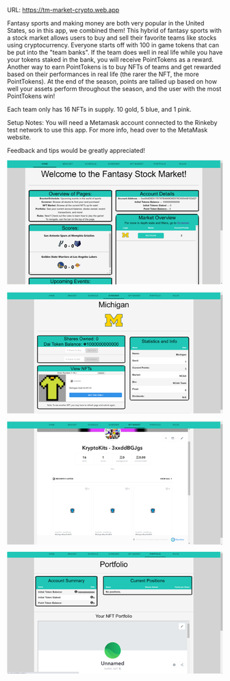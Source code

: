 URL: https://tm-market-crypto.web.app

Fantasy sports and making money are both very popular in the United States, so in this app, we combined them! This hybrid of fantasy sports with a stock market allows users to buy and sell their favorite teams like stocks using cryptocurrency. Everyone starts off with 100 in game tokens that can be put into the "team banks". If the team does well in real life while you have your tokens staked in the bank, you will receive PointTokens as a reward. Another way to earn PointTokens is to buy NFTs of teams and get rewarded based on their performances in real life (the rarer the NFT, the more PointTokens). At the end of the season, points are tallied up based on how well your assets perform throughout the season, and the user with the most PointTokens win!

Each team only has 16 NFTs in supply. 10 gold, 5 blue, and 1 pink.

Setup Notes:
You will need a Metamask account connected to the Rinkeby test network to use this app. For more info, head over to the MetaMask website.

Feedback and tips would be greatly appreciated!


![image](./homepage.PNG)

![image](./stockpage.PNG)

![image](./marketplace.PNG)

![image](./portfolio.PNG)
